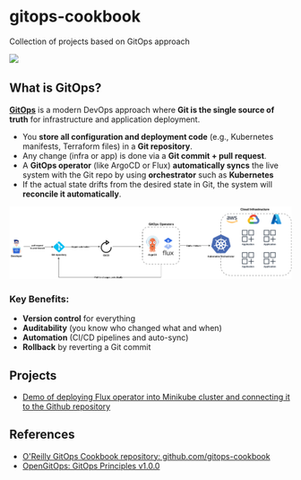 # gitops-cookbook

Collection of projects based on GitOps approach

![](https://i.imgur.com/0BR0O7y.png)


## What is GitOps?

[**GitOps**](https://www.atlassian.com/git/tutorials/gitops) is a modern DevOps approach where **Git is the single source of truth** for infrastructure and application deployment.

- You **store all configuration and deployment code** (e.g., Kubernetes manifests, Terraform files) in a **Git repository**.
- Any change (infra or app) is done via a **Git commit + pull request**.
- A **GitOps operator** (like ArgoCD or Flux) **automatically syncs** the live system with the Git repo by using **orchestrator** such as **Kubernetes**
- If the actual state drifts from the desired state in Git, the system will **reconcile it automatically**.

![](./img/gitops_workflow.png)

### Key Benefits:
- **Version control** for everything
- **Auditability** (you know who changed what and when)
- **Automation** (CI/CD pipelines and auto-sync)
- **Rollback** by reverting a Git commit

## Projects
- [Demo of deploying Flux operator into Minikube cluster and connecting it to the Github repository](https://github.com/Brain2life/flux-demo)

## References
- [O'Reilly GitOps Cookbook repository: github.com/gitops-cookbook](https://github.com/gitops-cookbook)
- [OpenGitOps: GitOps Principles v1.0.0](https://opengitops.dev/)